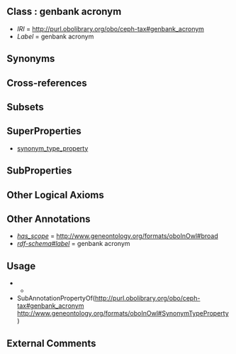 
## Class : genbank acronym

 * *IRI* = http://purl.obolibrary.org/obo/ceph-tax#genbank_acronym
 * *Label* = genbank acronym

## Synonyms


## Cross-references


## Subsets


## SuperProperties

 * [synonym_type_property](../../ty/oboInOwl#SynonymTypeProperty.md)

## SubProperties


## Other Logical Axioms


## Other Annotations

 * *[has_scope](../../pe/oboInOwl#hasScope.md)* = http://www.geneontology.org/formats/oboInOwl#broad
 * *[rdf-schema#label](../../el/rdf-schema#label.md)* = genbank acronym

## Usage

 * -
 * SubAnnotationPropertyOf(<http://purl.obolibrary.org/obo/ceph-tax#genbank_acronym> <http://www.geneontology.org/formats/oboInOwl#SynonymTypeProperty>)

## External Comments

